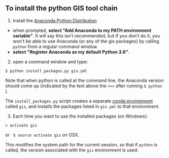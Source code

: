 ## To install the python GIS tool chain

1) install the [Anaconda Python Distribution](https://www.anaconda.com/download/)   

* when prompted, **select "Add Anaconda to my PATH environment variable"**. It will say this isn't recommended, but if you don't do it, you won't be able to use Anaconda (or any of the gis packages) by calling `python` from a regular command window.
* **select "Register Anaconda as my default Python 3.6"**.

2) open a command window and type:

```
$ python install_packages.py gis.yml
```
Note that when python is called at the command line, the Anaconda version should come up (indicated by the text above the `>>>` after running `$ python `).

The `install_packages.py` script creates a separate [conda environment](https://conda.io/docs/user-guide/tasks/manage-environments.html) called `gis`, and installs the packages listed in `gis.yml` to that environment.

3) Each time you want to use the installed packages (on Windows):  

```
> activate gis
```  
or ` $ source activate gis` on OSX.

This modifies the system path for the current session, so that if `python` is called, the version associated with the `gis` environment is used.